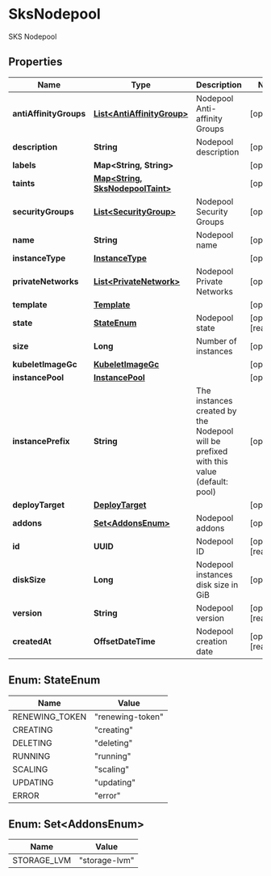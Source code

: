 

# SksNodepool

SKS Nodepool

## Properties

| Name | Type | Description | Notes |
|------------ | ------------- | ------------- | -------------|
|**antiAffinityGroups** | [**List&lt;AntiAffinityGroup&gt;**](AntiAffinityGroup.md) | Nodepool Anti-affinity Groups |  [optional] |
|**description** | **String** | Nodepool description |  [optional] |
|**labels** | **Map&lt;String, String&gt;** |  |  [optional] |
|**taints** | [**Map&lt;String, SksNodepoolTaint&gt;**](SksNodepoolTaint.md) |  |  [optional] |
|**securityGroups** | [**List&lt;SecurityGroup&gt;**](SecurityGroup.md) | Nodepool Security Groups |  [optional] |
|**name** | **String** | Nodepool name |  [optional] |
|**instanceType** | [**InstanceType**](InstanceType.md) |  |  [optional] |
|**privateNetworks** | [**List&lt;PrivateNetwork&gt;**](PrivateNetwork.md) | Nodepool Private Networks |  [optional] |
|**template** | [**Template**](Template.md) |  |  [optional] |
|**state** | [**StateEnum**](#StateEnum) | Nodepool state |  [optional] [readonly] |
|**size** | **Long** | Number of instances |  [optional] |
|**kubeletImageGc** | [**KubeletImageGc**](KubeletImageGc.md) |  |  [optional] |
|**instancePool** | [**InstancePool**](InstancePool.md) |  |  [optional] |
|**instancePrefix** | **String** | The instances created by the Nodepool will be prefixed with this value (default: pool) |  [optional] |
|**deployTarget** | [**DeployTarget**](DeployTarget.md) |  |  [optional] |
|**addons** | [**Set&lt;AddonsEnum&gt;**](#Set&lt;AddonsEnum&gt;) | Nodepool addons |  [optional] |
|**id** | **UUID** | Nodepool ID |  [optional] [readonly] |
|**diskSize** | **Long** | Nodepool instances disk size in GiB |  [optional] |
|**version** | **String** | Nodepool version |  [optional] [readonly] |
|**createdAt** | **OffsetDateTime** | Nodepool creation date |  [optional] [readonly] |



## Enum: StateEnum

| Name | Value |
|---- | -----|
| RENEWING_TOKEN | &quot;renewing-token&quot; |
| CREATING | &quot;creating&quot; |
| DELETING | &quot;deleting&quot; |
| RUNNING | &quot;running&quot; |
| SCALING | &quot;scaling&quot; |
| UPDATING | &quot;updating&quot; |
| ERROR | &quot;error&quot; |



## Enum: Set&lt;AddonsEnum&gt;

| Name | Value |
|---- | -----|
| STORAGE_LVM | &quot;storage-lvm&quot; |



